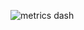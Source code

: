 ![metrics dash](https://github.com/SB0912/WG-Projects/assets/115675038/b99e5caf-63c7-4f91-ad34-1a1c686d53c0)
